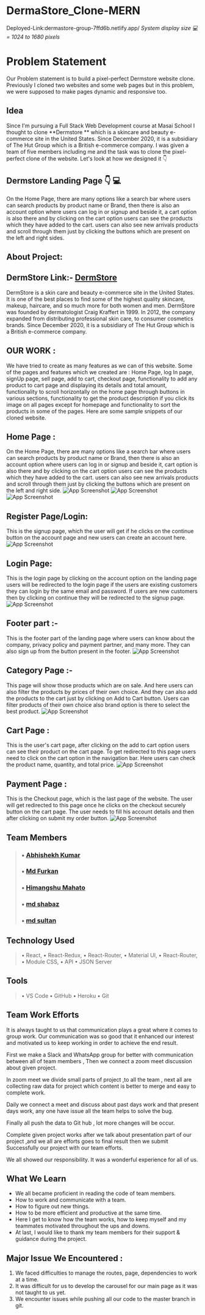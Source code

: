 # DermaStore_Clone-MERN

Deployed-Link:dermastore-group-7ffd6b.netlify.app/
*System display size 💻 = 1024 to 1680 pixels*
<br>
# Problem Statement

Our Problem statement is to build a pixel-perfect Dermstore website clone. Previously I cloned two websites and some web pages but in this problem, we were supposed to make pages dynamic and responsive too.

## Idea

Since I'm pursuing a Full Stack Web Development course at Masai School I thought to clone **Dermstore ** which is a skincare and beauty e-commerce site in the United States. Since December 2020, it is a subsidiary of The Hut Group which is a British e-commerce company.  I was given a team of five members including me and the task was to clone the pixel-perfect clone of the website. Let's look at how we designed it 👇

## Dermstore Landing Page 👇 💻
On the Home Page, there are many options like a search bar where users can search products by product name or Brand, then there is also an account option where users can log in or signup and beside it, a cart option is also there and by clicking on the cart option users can see the products which they have added to the cart.
users can also see new arrivals products and scroll through them just by clicking the buttons which are present on the left and right sides.


## About Project: 

## DermStore Link:- [DermStore](https://www.dermstore.com)

DermStore is a skin care and beauty e-commerce site in the United States.
It is one of the best places to find some of the highest quality skincare, makeup, haircare, and so much more for both women and men.
DermStore was founded by dermatologist Craig Kraffert in 1999. In 2012, the company expanded from distributing professional skin care, to consumer cosmetics brands.
Since December 2020, it is a subsidiary of The Hut Group which is a British e-commerce company.

## OUR WORK :

We have tried to create as many features as we can of this website. Some of the pages and features which we created are :
Home Page, log In page, signUp page, sell page, add to cart, checkout page, functionality to add any product to cart page and displaying its details and total amount, functionality to scroll horizontally on the home page through buttons in various sections, functionality to get the product description if you click its image on all pages except for homepage and functionality to sort the products in some of the pages.
Here are some sample snippets of our cloned website.

## Home Page :

On the Home Page, there are many options like a search bar where users can search products by product name or Brand, then there is also an account option where users can log in or signup and beside it, cart option is also there and by clicking on the cart option users can see the products which they have added to the cart.
users can also see new arrivals products and scroll through them just by clicking the buttons which are present on the left and right side.
![App Screenshot](https://snipboard.io/KlZygN.jpg)
![App Screenshot](https://snipboard.io/2k34SB.jpg)
![App Screenshot](https://snipboard.io/kXgCne.jpg)

## Register Page/Login:

This is the signup page, which the user will get if he clicks on the continue button on the account page and new users can create an account here.
![App Screenshot](https://snipboard.io/SZthBq.jpg)
## Login Page:
This is the login page by clicking on the account option on the landing page users will be redirected to the login page if the users are existing customers they can login by the same email and password. If users are new customers then by clicking on continue they will be redirected to the signup page.
![App Screenshot](https://snipboard.io/ktXVPK.jpg)
## Footer part :-
This is the footer part of the landing page where users can know about the company, privacy policy and payment partner, and many more. They can also sign up from the button present in the footer.
![App Screenshot](https://snipboard.io/KrWGCn.jpg)

## Category Page  :-

 This page will show those products which are on sale. And here users can also filter the products by prices of their own choice. And they can also add the products to the cart just by clicking on Add to Cart button.
 Users can filter products of their own choice also brand option is there to select the best product.
![App Screenshot](https://snipboard.io/ieSPfJ.jpg)

## Cart Page :

This is the user's cart page, after clicking on the add to cart option users can see their product on the cart page. To get redirected to this page users need to click on the cart option in the navigation bar. Here users can check the product name, quantity, and total price.
![App Screenshot](https://snipboard.io/zavwmu.jpg)

## Payment Page :

This is the Checkout page, which is the last page of the website. The user will get redirected to this page once he clicks on the checkout securely button on the cart page. The user needs to fill his account details and then after clicking on submit my order button.
![App Screenshot](https://snipboard.io/jt5UFD.jpg)




## Team Members

> ### • [Abhishekh Kumar](https://github.com/Abhishek6416)
> ### • [Md Furkan](https://github.com/furkan9623)
> ### • [Himangshu Mahato](https://github.com/himangshumahato82)
> ### • [md shabaz](https://github.com/Meshabaz)
> ### • [md sultan](https://github.com/sulthan441)



## Technology Used
> • React,
> • React-Redux,
> • React-Router,
> • Material UI,
> • React-Router,
> • Module CSS,
> • API
> • JSON Server

## Tools
> • VS Code
> • GitHub
> • Heroku
> • Git


## Team Work Efforts 

It is always taught to us that communication plays a great where it comes to group work. Our communication was so good that it enhanced our interest and motivated us to keep working in order to achieve the end result.

First we make a Slack and WhatsApp group for better with communication between all of team members , Then we connect a zoom meet discussion about given project.

In zoom meet we divide small parts of project ,to all the team , next all are collecting raw data for project which content is better to merge and easy to complete work.

Daily we connect a meet and discuss about past days work and that present days work, any one have issue all the team helps to solve the bug.

Finally all push the data to Git hub , lot more changes will be occur.

Complete given project works after we talk about presentation part of our project ,and we all are efforts goes to final result then we submit Successfully our project with our team efforts.

We all showed our responsibility. It was a wonderful experience for all of us.

## What We Learn 
- We all became proficient in reading the code of team members.
- How to work and communicate with a team.
- How to figure out new things.
- How to be more efficient and productive at the same time.
- Here I get to know how the team works, how to keep myself and my teammates motivated throughout the ups and downs.
- At last, I would like to thank my team members for their support & guidance during the project.

## Major Issue We Encountered :
1. We faced difficulties to manage the routes, page, dependencies to work at a time.
2. It was difficult for us to develop the carousel for our main page as it was not taught to us yet.
3. We encounter issues while pushing all our code to the master branch in git.
